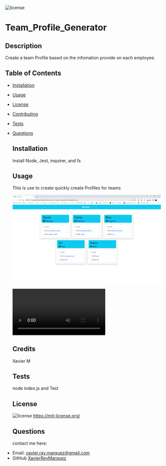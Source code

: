 ![license](https://img.shields.io/badge/License-MIT-green)

# Team_Profile_Generator

## Description

Create a team Profile based on the infomation provide on each employee.

## Table of Contents

- [Installation](#installation)
- [Usage](#usage)
- [License](#license)
- [Contributing](#contributing)
- [Tests](#tests)
- [Questions](#questions)

  ## Installation

  Install Node, Jest, inquirer, and fs

  ## Usage

  This is use to create quickly create Profiles for teams

  ![A picture of the deployed application](./Assets/Screenshot%202022-04-30%20235814.png "A screenshot of an example ReadMe")

  ![A gif of the deployed application](./Assets/wk10gif.mp4 "gif showing how the application runs")

  ## Credits

  Xavier M

  ## Tests

  node index.js and Test

  ## License

  ![license](https://img.shields.io/badge/License-MIT-green)
  https://mit-license.org/

  ## Questions

  contact me here:

* Email: xavier.ray.marquez@gmail.com
* GitHub [XavierReyMarquez](https://github.com/XavierReyMarquez)
